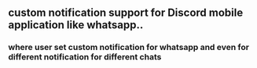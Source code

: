 ## custom notification support for Discord mobile application like whatsapp..
### where user set custom notification for whatsapp and even for different notification for different chats
